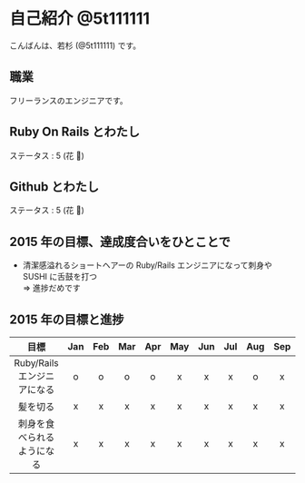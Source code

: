 # 自己紹介 @5t111111

こんばんは、若杉 (@5t111111) です。

## 職業

フリーランスのエンジニアです。  

## Ruby On Rails とわたし

ステータス : 5 (花 :cherry_blossom:)

## Github とわたし

ステータス : 5 (花 :cherry_blossom:)

## 2015 年の目標、達成度合いをひとことで

- 清潔感溢れるショートヘアーの Ruby/Rails エンジニアになって刺身や SUSHI に舌鼓を打つ  
  => 進捗だめです

## 2015 年の目標と進捗

|            目標                                   | Jan | Feb | Mar | Apr | May | Jun | Jul | Aug | Sep | Oct | Nov | Dec |
|:-------------------------------------------------:|:---:|:---:|:---:|:---:|:---:|:---:|:---:|:---:|:---:|:---:|:---:|:---:|
| Ruby/Rails エンジニアになる                       |  o  |  o  |  o  |  o  |  x  |  x  |  x  |  o  |  x  |  x  |  x  |  -  |
| 髪を切る                                          |  x  |  x  |  x  |  x  |  x  |  x  |  x  |  x  |  x  |  x  |  x  |  -  |
| 刺身を食べられるようになる                        |  x  |  x  |  x  |  x  |  x  |  x  |  x  |  x  |  x  |  x  |  x  |  x  |

